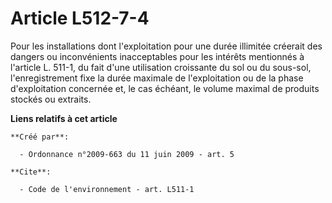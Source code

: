 # Article L512-7-4

Pour les installations dont l'exploitation pour une durée illimitée créerait des dangers ou inconvénients inacceptables pour
les intérêts mentionnés à l'article L. 511-1, du fait d'une utilisation croissante du sol ou du sous-sol, l'enregistrement
fixe la durée maximale de l'exploitation ou de la phase d'exploitation concernée et, le cas échéant, le volume maximal de
produits stockés ou extraits.

**Liens relatifs à cet article**

	**Créé par**:

	  - Ordonnance n°2009-663 du 11 juin 2009 - art. 5

	**Cite**:

	  - Code de l'environnement - art. L511-1
